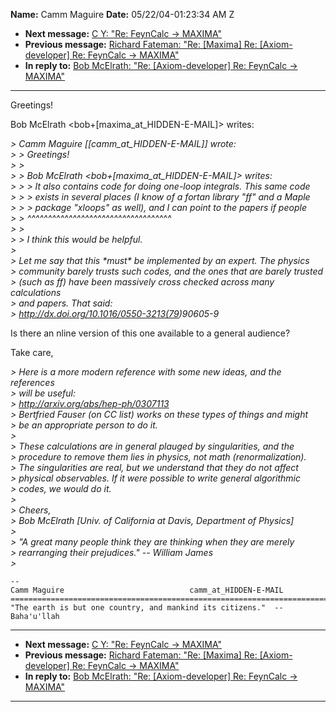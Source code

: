 **Name:** Camm Maguire
**Date:** 05/22/04-01:23:34 AM Z

  - **Next message:** [C Y: "Re: FeynCalc -\> MAXIMA"](0226.html)
  - **Previous message:** [Richard Fateman: "Re: [Maxima] Re:
    [Axiom-developer] Re: FeynCalc -\> MAXIMA"](0224.html)
  - **In reply to:** [Bob McElrath: "Re: [Axiom-developer] Re:
    FeynCalc -\> MAXIMA"](0223.html)

-----

Greetings\!  

Bob McElrath
\<bob+[maxima_at_HIDDEN-E-MAIL]\>
writes:  

*\> Camm Maguire
[[camm_at_HIDDEN-E-MAIL]]
wrote:*  
*\> \> Greetings\!*  
*\> \>*  
*\> \> Bob McElrath
\<bob+[maxima_at_HIDDEN-E-MAIL]\>
writes:*  
*\> \> \> It also contains code for doing one-loop integrals. This same
code*  
*\> \> \> exists in several places (I know of a fortan library "ff" and
a Maple*  
*\> \> \> package "xloops" as well), and I can point to the papers if
people*  
*\> \> ^^^^^^^^^^^^^^^^^^^^^^^^^^^^^^^^^^^*  
*\> \>*  
*\> \> I think this would be helpful.*  
*\>*  
*\> Let me say that this \*must\* be implemented by an expert. The
physics*  
*\> community barely trusts such codes, and the ones that are barely
trusted*  
*\> (such as ff) have been massively cross checked across many
calculations*  
*\> and papers. That said:*  
*\> <http://dx.doi.org/10.1016/0550-3213(79>)90605-9*  

Is there an nline version of this one available to a general audience?  

Take care,  

*\> Here is a more modern reference with some new ideas, and the
references*  
*\> will be useful:*  
*\> <http://arxiv.org/abs/hep-ph/0307113>*  
*\> Bertfried Fauser (on CC list) works on these types of things and
might*  
*\> be an appropriate person to do it.*  
*\>*  
*\> These calculations are in general plauged by singularities, and
the*  
*\> procedure to remove them lies in physics, not math
(renormalization).*  
*\> The singularities are real, but we understand that they do not
affect*  
*\> physical observables. If it were possible to write general
algorithmic*  
*\> codes, we would do it.*  
*\>*  
*\> Cheers,*  
*\> Bob McElrath [Univ. of California at Davis, Department of
Physics]*  
*\>*  
*\> "A great many people think they are thinking when they are merely*  
*\> rearranging their prejudices." -- William James*  
*\>*  

    -- 
    Camm Maguire                            camm_at_HIDDEN-E-MAIL
    ==========================================================================
    "The earth is but one country, and mankind its citizens."  --  Baha'u'llah

-----

  - **Next message:** [C Y: "Re: FeynCalc -\> MAXIMA"](0226.html)
  - **Previous message:** [Richard Fateman: "Re: [Maxima] Re:
    [Axiom-developer] Re: FeynCalc -\> MAXIMA"](0224.html)
  - **In reply to:** [Bob McElrath: "Re: [Axiom-developer] Re:
    FeynCalc -\> MAXIMA"](0223.html)

-----

